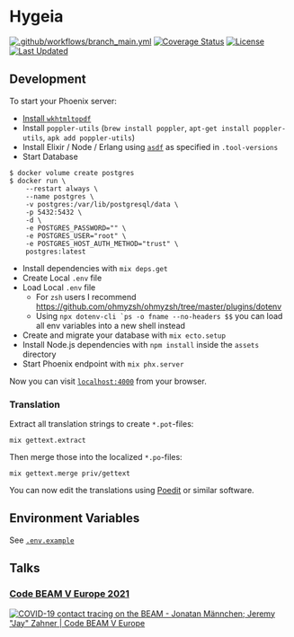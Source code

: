 # Hygeia

[![.github/workflows/branch_main.yml](https://github.com/jshmrtn/hygeia/actions/workflows/branch_main.yml/badge.svg)](https://github.com/jshmrtn/hygeia/actions/workflows/branch_main.yml)
[![Coverage Status](https://coveralls.io/repos/github/jshmrtn/hygeia/badge.svg?branch=main)](https://coveralls.io/github/jshmrtn/hygeia?branch=main)
[![License](https://img.shields.io/badge/License-BSL%201.1%20%2F%20Apache%202.0-blue.svg)](https://mariadb.com/bsl11/)
[![Last Updated](https://img.shields.io/github/last-commit/jshmrtn/hygeia.svg)](https://github.com/jshmrtn/hygeia/commits/main)

## Development

To start your Phoenix server:

- [Install `wkhtmltopdf`](https://github.com/gutschilla/elixir-pdf-generator#wkhtmltopdf)
- Install `poppler-utils` (`brew install poppler`, `apt-get install poppler-utils`, `apk add poppler-utils`)
- Install Elixir / Node / Erlang using [`asdf`](https://asdf-vm.com/) as specified in `.tool-versions`
- Start Database

```console
$ docker volume create postgres
$ docker run \
    --restart always \
    --name postgres \
    -v postgres:/var/lib/postgresql/data \
    -p 5432:5432 \
    -d \
    -e POSTGRES_PASSWORD="" \
    -e POSTGRES_USER="root" \
    -e POSTGRES_HOST_AUTH_METHOD="trust" \
    postgres:latest
```

- Install dependencies with `mix deps.get`
- Create Local `.env` file
- Load Local `.env` file
  - For `zsh` users I recommend https://github.com/ohmyzsh/ohmyzsh/tree/master/plugins/dotenv
  - Using `` npx dotenv-cli `ps -o fname --no-headers $$ `` you can load all env variables into a new shell instead
- Create and migrate your database with `mix ecto.setup`
- Install Node.js dependencies with `npm install` inside the `assets` directory
- Start Phoenix endpoint with `mix phx.server`

Now you can visit [`localhost:4000`](http://localhost:4000) from your browser.

### Translation

Extract all translation strings to create `*.pot`-files:

```console
mix gettext.extract
```

Then merge those into the localized `*.po`-files:

```console
mix gettext.merge priv/gettext
```

You can now edit the translations using [Poedit](https://poedit.net/) or similar software.

## Environment Variables

See [`.env.example`](./.env.example)

## Talks

### [Code BEAM V Europe 2021](https://codesync.global/speaker/jonatan-maennchen/#845covid-19-contact-tracing-on-the-beam)

[![COVID-19 contact tracing on the BEAM - Jonatan Männchen; Jeremy "Jay" Zahner | Code BEAM V Europe](https://img.youtube.com/vi/7ypfyCOfwLo/0.jpg)](https://www.youtube.com/watch?v=7ypfyCOfwLo)
